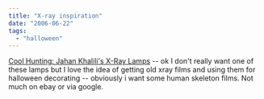 ```yaml
---
title: "X-ray inspiration"
date: "2006-06-22"
tags: 
  - "halloween"
---
```


[Cool Hunting: Jahan Khalili's X-Ray Lamps](http://www.coolhunting.com/archives/2006/06/jahan_khalilis.php "Cool Hunting: Jahan Khalili's X-Ray Lamps") -- ok I don't really want one of these lamps but I love the idea of getting old xray films and using them for halloween decorating -- obviously i want some human skeleton films. Not much on ebay or via google.
